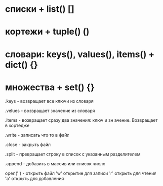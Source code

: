 # списки + list()  []
# кортежи + tuple()  ()
# словари: keys(), values(), items() + dict()  {}
# множества + set()  {}

.keys - возвращает все ключи из словаря

.velues - возвращает значение из словаря

.items - возвращает сразу два значения: ключ и зн ачение. Возвращает в кортедже

.write - записать что то в файл

.close - закрыть файл

.split - превращает строку в список с указанным разделителем 

.append - добавить в массив или список число 






open('') - открыть файл 
        'w' открытие для записи
        'r' открыть для чтения
        'a' открыть для добавления

